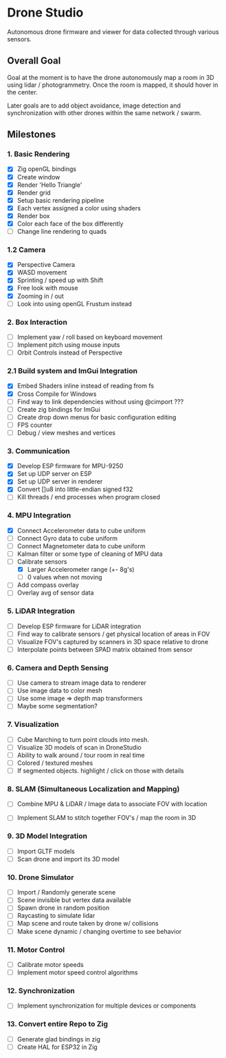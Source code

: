 # Drone Studio

Autonomous drone firmware and viewer for data collected through various sensors.


## Overall Goal

Goal at the moment is to have the drone autonomously map a room in 3D using lidar / photogrammetry. Once the room is mapped, it should hover in the center. 

Later goals are to add object avoidance, image detection and synchronization with other drones within the same network / swarm.

## Milestones

### 1. Basic Rendering

- [X] Zig openGL bindings
- [X] Create window
- [X] Render 'Hello Triangle'
- [X] Render grid
- [X] Setup basic rendering pipeline
- [X] Each vertex assigned a color using shaders
- [X] Render box
- [X] Color each face of the box differently
- [ ] Change line rendering to quads

### 1.2 Camera

- [X] Perspective Camera
- [X] WASD movement
- [X] Sprinting / speed up with Shift
- [X] Free look with mouse
- [X] Zooming in / out
- [ ] Look into using openGL Frustum instead

### 2. Box Interaction

- [ ] Implement yaw / roll based on keyboard movement
- [ ] Implement pitch using mouse inputs
- [ ] Orbit Controls instead of Perspective

### 2.1 Build system and ImGui Integration

- [X] Embed Shaders inline instead of reading from fs
- [X] Cross Compile for Windows
- [ ] Find way to link dependencies without using @cimport ???
- [ ] Create zig bindings for ImGui
- [ ] Create drop down menus for basic configuration editing 
- [ ] FPS counter
- [ ] Debug / view meshes and vertices

### 3. Communication

- [X] Develop ESP firmware for MPU-9250
- [X] Set up UDP server on ESP
- [x] Set up UDP server in renderer 
- [x] Convert []u8 into little-endian signed f32
- [ ] Kill threads / end processes when program closed

### 4. MPU Integration

- [X] Connect Accelerometer data to cube uniform
- [ ] Connect Gyro data to cube uniform
- [ ] Connect Magnetometer data to cube uniform 
- [ ] Kalman filter or some type of cleaning of MPU data
- [ ] Calibrate sensors
    - [X] Larger Accelerometer range (+- 8g's)
    - [ ] 0 values when not moving
- [ ] Add compass overlay
- [ ] Overlay avg of sensor data

### 5. LiDAR Integration

- [ ] Develop ESP firmware for LiDAR integration
- [ ] Find way to calibrate sensors / get physical location of areas in FOV
- [ ] Visualize FOV's captured by scanners in 3D space relative to drone
- [ ] Interpolate points between SPAD matrix obtained from sensor

### 6. Camera and Depth Sensing

- [ ] Use camera to stream image data to renderer
- [ ] Use image data to color mesh
- [ ] Use some image => depth map transformers
- [ ] Maybe some segmentation? 

### 7. Visualization

- [ ] Cube Marching to turn point clouds into mesh.
- [ ] Visualize 3D models of scan in DroneStudio
- [ ] Ability to walk around / tour room in real time
- [ ] Colored / textured meshes
- [ ] If segmented objects. highlight / click on those with details

### 8. SLAM (Simultaneous Localization and Mapping)

- [ ] Combine MPU & LiDAR / Image data to associate FOV with location
- [ ] Implement SLAM to stitch together FOV's / map the room in 3D


### 9. 3D Model Integration

- [ ] Import GLTF models
- [ ] Scan drone and import its 3D model

### 10. Drone Simulator

- [ ] Import / Randomly generate scene
- [ ] Scene invisible but vertex data available
- [ ] Spawn drone in random position
- [ ] Raycasting to simulate lidar
- [ ] Map scene and route taken by drone w/ collisions
- [ ] Make scene dynamic / changing overtime to see behavior

### 11. Motor Control

- [ ] Calibrate motor speeds
- [ ] Implement motor speed control algorithms

### 12. Synchronization

- [ ] Implement synchronization for multiple devices or components


### 13. Convert entire Repo to Zig

- [ ] Generate glad bindings in zig
- [ ] Create HAL for ESP32 in Zig
